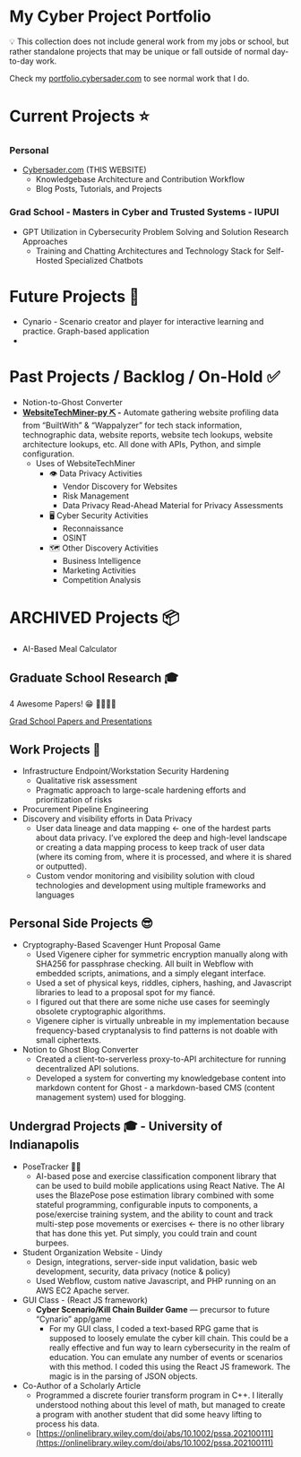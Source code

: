 # My Cyber Project Portfolio

<aside>
💡 This collection does not include general work from my jobs or school, but rather standalone projects that may be unique or fall outside of normal day-to-day work.

Check my [portfolio.cybersader.com](http://portfolio.cybersader.com) to see normal work that I do.

</aside>

# Current Projects ⭐

### Personal

- [Cybersader.com](https://cybersader.com) (THIS WEBSITE)
    - Knowledgebase Architecture and Contribution Workflow
    - Blog Posts, Tutorials, and Projects

### Grad School - Masters in Cyber and Trusted Systems - IUPUI

- GPT Utilization in Cybersecurity Problem Solving and Solution Research Approaches
    - Training and Chatting Architectures and Technology Stack for Self-Hosted Specialized Chatbots

# Future Projects 👾

- Cynario - Scenario creator and player for interactive learning and practice.  Graph-based application
- 

# Past Projects / Backlog / On-Hold ✅

- Notion-to-Ghost Converter
- **[WebsiteTechMiner-py ⛏](https://github.com/cybersader/WebsiteTechMiner-py) -** Automate gathering website profiling data from “BuiltWith” & “Wappalyzer” for tech stack information, technographic data, website reports, website tech lookups, website architecture lookups, etc. All done with APIs, Python, and simple configuration.
    - Uses of WebsiteTechMiner
        - 👁️ Data Privacy Activities
            - Vendor Discovery for Websites
            - Risk Management
            - Data Privacy Read-Ahead Material for Privacy Assessments
        - 🖥️ Cyber Security Activities
            - Reconnaissance
            - OSINT
        - 🗺️ Other Discovery Activities
            - Business Intelligence
            - Marketing Activities
            - Competition Analysis

# ARCHIVED Projects 📦

- AI-Based Meal Calculator

## Graduate School Research 🎓

4 Awesome Papers! 😁 🔽🔽🔽🔽

[Grad School Papers and Presentations](Grad%20School%20Papers%20and%20Presentations.md)

## Work Projects 🏢

- Infrastructure Endpoint/Workstation Security Hardening
    - Qualitative risk assessment
    - Pragmatic approach to large-scale hardening efforts and prioritization of risks
- Procurement Pipeline Engineering
- Discovery and visibility efforts in Data Privacy
    - User data lineage and data mapping ← one of the hardest parts about data privacy. I’ve explored the deep and high-level landscape or creating a data mapping process to keep track of user data (where its coming from, where it is processed, and where it is shared or outputted).
    - Custom vendor monitoring and visibility solution with cloud technologies and development using multiple frameworks and languages

## Personal Side Projects 😎

- Cryptography-Based Scavenger Hunt Proposal Game
    - Used Vigenere cipher for symmetric encryption manually along with SHA256 for passphrase checking. All built in Webflow with embedded scripts, animations, and a simply elegant interface.
    - Used a set of physical keys, riddles, ciphers, hashing, and Javascript libraries to lead to a proposal spot for my fiancé.
    - I figured out that there are some niche use cases for seemingly obsolete cryptographic algorithms.
    - Vigenere cipher is virtually unbreable in my implementation because frequency-based cryptanalysis to find patterns is not doable with small ciphertexts.
- Notion to Ghost Blog Converter
    - Created a client-to-serverless proxy-to-API architecture for running decentralized API solutions.
    - Developed a system for converting my knowledgebase content into markdown content for Ghost - a markdown-based CMS (content management system) used for blogging.

## Undergrad Projects 🎓 - University of Indianapolis

- PoseTracker 🏃‍♂️
    - AI-based pose and exercise classification component library that can be used to build mobile applications using React Native. The AI uses the BlazePose pose estimation library combined with some stateful programming, configurable inputs to components, a pose/exercise training system, and the ability to count and track multi-step pose movements or exercises ← there is no other library that has done this yet. Put simply, you could train and count burpees.
- Student Organization Website - Uindy
    - Design, integrations, server-side input validation, basic web development, security, data privacy (notice & policy)
    - Used Webflow, custom native Javascript, and PHP running on an AWS EC2 Apache server.
- GUI Class - (React JS framework)
    - **Cyber Scenario/Kill Chain Builder Game** — precursor to future “Cynario” app/game
        - For my GUI class, I coded a text-based RPG game that is supposed to loosely emulate the cyber kill chain. This could be a really effective and fun way to learn cybersecurity in the realm of education. You can emulate any number of events or scenarios with this method. I coded this using the React JS framework. The magic is in the parsing of JSON objects.
- Co-Author of a Scholarly Article
    - Programmed a discrete fourier transform program in C++.  I literally understood nothing about this level of math, but managed to create a program with another student that did some heavy lifting to process his data.
    - [https://onlinelibrary.wiley.com/doi/abs/10.1002/pssa.202100111](https://onlinelibrary.wiley.com/doi/abs/10.1002/pssa.202100111)